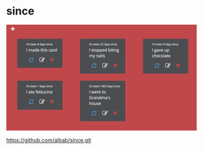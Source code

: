 since
==========

![since demo](https://raw.githubusercontent.com/albab/since/master/app/assets/images/work_in_progress.png "Work in Progress")

https://github.com/albab/since.git